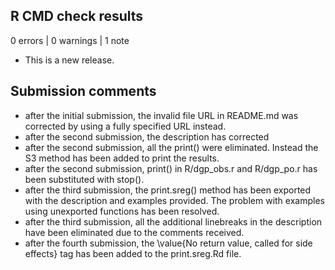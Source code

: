 ## R CMD check results

0 errors | 0 warnings | 1 note

* This is a new release.

## Submission comments
- after the initial submission, the invalid file URL in README.md was corrected by using a fully specified URL instead.
- after the second submission, the description has corrected
- after the second submission, all the print() were eliminated. Instead the S3 method has been added to print the results.
- after the second submission, print() in R/dgp_obs.r and R/dgp_po.r has been substituted with stop().
- after the third submission, the print.sreg() method has been exported with the description and examples provided. The problem with examples using unexported functions has been resolved.
- after the third submission, all the additional linebreaks in the description have been eliminated due to the comments received.
- after the fourth submission, the \value{No return value, called for side effects} tag has been added to the print.sreg.Rd file. 